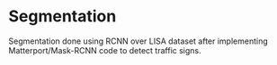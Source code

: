 # Segmentation
Segmentation done using RCNN over LISA dataset after implementing Matterport/Mask-RCNN code to detect traffic signs.
